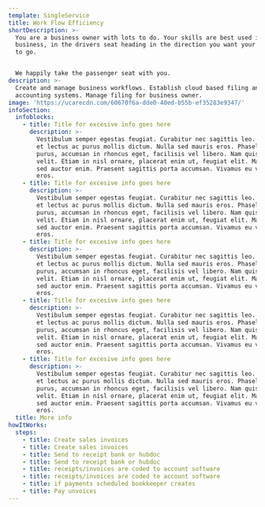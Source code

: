 ```yaml
---
template: SingleService
title: Work Flow Efficiency
shortDescription: >-
  You are a business owner with lots to do. Your skills are best used in your
  business, in the drivers seat heading in the direction you want your business
  to go.


  We happily take the passenger seat with you. 
description: >-
  Create and manage business workflows. Establish cloud based filing and
  accounting systems. Manage filing for business owner.
image: 'https://ucarecdn.com/60670f6a-dde0-40ed-b55b-ef35283e9347/'
infoSection:
  infoblocks:
    - title: Title for excesive info goes here
      description: >-
        Vestibulum semper egestas feugiat. Curabitur nec sagittis leo. Maecenas
        et lectus ac purus mollis dictum. Nulla sed mauris eros. Phasellus ipsum
        purus, accumsan in rhoncus eget, facilisis vel libero. Nam quis accumsan
        velit. Etiam in nisl ornare, placerat enim ut, feugiat elit. Maecenas
        sed auctor enim. Praesent sagittis porta accumsan. Vivamus eu vehicula
        eros.
    - title: Title for excesive info goes here
      description: >-
        Vestibulum semper egestas feugiat. Curabitur nec sagittis leo. Maecenas
        et lectus ac purus mollis dictum. Nulla sed mauris eros. Phasellus ipsum
        purus, accumsan in rhoncus eget, facilisis vel libero. Nam quis accumsan
        velit. Etiam in nisl ornare, placerat enim ut, feugiat elit. Maecenas
        sed auctor enim. Praesent sagittis porta accumsan. Vivamus eu vehicula
        eros.
    - title: Title for excesive info goes here
      description: >-
        Vestibulum semper egestas feugiat. Curabitur nec sagittis leo. Maecenas
        et lectus ac purus mollis dictum. Nulla sed mauris eros. Phasellus ipsum
        purus, accumsan in rhoncus eget, facilisis vel libero. Nam quis accumsan
        velit. Etiam in nisl ornare, placerat enim ut, feugiat elit. Maecenas
        sed auctor enim. Praesent sagittis porta accumsan. Vivamus eu vehicula
        eros.
    - title: Title for excesive info goes here
      description: >-
        Vestibulum semper egestas feugiat. Curabitur nec sagittis leo. Maecenas
        et lectus ac purus mollis dictum. Nulla sed mauris eros. Phasellus ipsum
        purus, accumsan in rhoncus eget, facilisis vel libero. Nam quis accumsan
        velit. Etiam in nisl ornare, placerat enim ut, feugiat elit. Maecenas
        sed auctor enim. Praesent sagittis porta accumsan. Vivamus eu vehicula
        eros.
    - title: Title for excesive info goes here
      description: >-
        Vestibulum semper egestas feugiat. Curabitur nec sagittis leo. Maecenas
        et lectus ac purus mollis dictum. Nulla sed mauris eros. Phasellus ipsum
        purus, accumsan in rhoncus eget, facilisis vel libero. Nam quis accumsan
        velit. Etiam in nisl ornare, placerat enim ut, feugiat elit. Maecenas
        sed auctor enim. Praesent sagittis porta accumsan. Vivamus eu vehicula
        eros.
  title: More info
howItWorks:
  steps:
    - title: Create sales invoices
    - title: Create sales invoices
    - title: Send to receipt bank or hubdoc
    - title: Send to receipt bank or hubdoc
    - title: receipts/invoices are coded to account software
    - title: receipts/invoices are coded to account software
    - title: if payments scheduled bookkeeper creates
    - title: Pay unvoices
---
```


